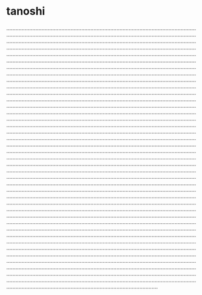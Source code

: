 # tanoshi
...................................................................................................................................................................................................................................................................................................................................................................................................................................................................................................................................................................................................................................................................................................................................................................................................................................................................................................................................................................................................................................................................................................................................................................................................................................................................................................................................................................................................................................................................................................................................................................................................................................................................................................................................................................................................................................................................................................................................................................................................................................................................................................................................................................................................................................................................................................................................................................................................................................................................................................................................................................................................................................................................................................................................................................................................................................................................................................................................................................................................................................................................................................................................................................................................................................................................................................................................................................................................................................................................................................................................................................................................................................................................................................................................................................................................................................................................................................................................................................................................................................................................................................................................................................................................................................................................................................................................................................................................................................................................................................................................................................................................................................................................................................................................................................................................................................................................................................................................................................................................................................................................................................................................................................................................................................................................